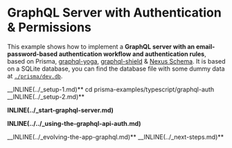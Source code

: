 # GraphQL Server with Authentication & Permissions

This example shows how to implement a **GraphQL server with an email-password-based authentication workflow and authentication rules**, based on Prisma, [graphql-yoga](https://github.com/prisma/graphql-yoga), [graphql-shield](https://github.com/maticzav/graphql-shield) & [Nexus Schema](https://nxs.li/components/standalone/schema). It is based on a SQLite database, you can find the database file with some dummy data at [`./prisma/dev.db`](./prisma/dev.db).

__INLINE(../_setup-1.md)**
cd prisma-examples/typescript/graphql-auth
__INLINE(../_setup-2.md)**

**INLINE(../_start-graphql-server.md)**

**INLINE(../../_using-the-graphql-api-auth.md)**

__INLINE(../_evolving-the-app-graphql.md)**
__INLINE(../_next-steps.md)**
